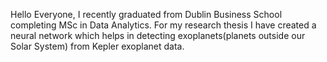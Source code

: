 Hello Everyone,
I recently graduated from Dublin Business School completing MSc in Data Analytics. For my research thesis I have created a neural network which helps in detecting exoplanets(planets outside our Solar System) from Kepler exoplanet data. 
